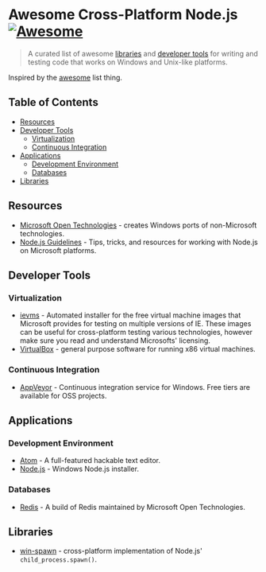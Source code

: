 # Awesome Cross-Platform Node.js [![Awesome](https://cdn.rawgit.com/sindresorhus/awesome/d7305f38d29fed78fa85652e3a63e154dd8e8829/media/badge.svg)](https://github.com/sindresorhus/awesome)

> A curated list of awesome [libraries](#libraries) and [developer tools](#developer-tools) for writing and testing code that works on Windows and Unix-like platforms.

Inspired by the [awesome](https://github.com/sindresorhus/awesome) list thing.

## Table of Contents

- [Resources](#resources)
- [Developer Tools](#developer-tools)
  - [Virtualization](#virtualization)
  - [Continuous Integration](#continuous-integration)
- [Applications](#applications)
  - [Development Environment](#developer-environment)
  - [Databases](#databases)
- [Libraries](#libraries)

## Resources

- [Microsoft Open Technologies](https://github.com/MSOpenTech) - creates Windows ports of non-Microsoft technologies.
- [Node.js Guidelines](https://github.com/Microsoft/nodejs-guidelines) - Tips, tricks, and resources for working with Node.js on Microsoft platforms.

## Developer Tools

### Virtualization

- [ievms](https://github.com/xdissent/ievms) - Automated installer for the free virtual machine images that Microsoft provides for testing on multiple versions of IE. These images can be useful for cross-platform testing various technologies, however make sure you read and understand Microsofts' licensing.
- [VirtualBox](https://www.virtualbox.org/wiki/Downloads) - general purpose software for running x86 virtual machines.

### Continuous Integration

- [AppVeyor](http://www.appveyor.com/) - Continuous integration service for Windows. Free tiers are available for OSS projects.

## Applications

### Development Environment

- [Atom](https://github.com/atom/atom/releases/latest) - A full-featured hackable text editor.
- [Node.js](https://nodejs.org/en/download/) - Windows Node.js installer.

### Databases

- [Redis](https://github.com/MSOpenTech/redis/releases/latest) - A build of Redis maintained by Microsoft Open Technologies.

## Libraries

- [win-spawn](https://github.com/ForbesLindesay/win-spawn) - cross-platform implementation of Node.js' `child_process.spawn()`.
